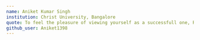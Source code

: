 ```yaml
---
name: Aniket Kumar Singh
institution: Christ University, Bangalore
quote: To feel the pleasure of viewing yourself as a successfull one, Remember the hard days that went by and what all you strived to be what you are today.
github_user: Aniket1398
---
```

